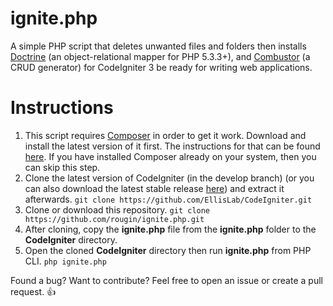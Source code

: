 ignite.php
======

A simple PHP script that deletes unwanted files and folders then installs [Doctrine](http://www.doctrine-project.org/) (an object-relational mapper for PHP 5.3.3+), and [Combustor](https://github.com/rougin/combustor) (a CRUD generator) for CodeIgniter 3 be ready for writing web applications.

Instructions
============
1. This script requires [Composer](https://getcomposer.org) in order to get it work. Download and install the latest version of it first. The instructions for that can be found [here](https://getcomposer.org/download/). If you have installed Composer already on your system, then you can skip this step.
2. Clone the latest version of CodeIgniter (in the develop branch) (or you can also download the latest stable release [here](https://ellislab.com/codeigniter/download)) and extract it afterwards.
	```git clone https://github.com/EllisLab/CodeIgniter.git```
3. Clone or download this repository.
	```git clone https://github.com/rougin/ignite.php.git```
4. After cloning, copy the **ignite.php** file from the **ignite.php** folder to the **CodeIgniter** directory.
5. Open the cloned **CodeIgniter** directory then run **ignite.php** from PHP CLI.
	```php ignite.php```

Found a bug? Want to contribute? Feel free to open an issue or create a pull request. :+1: